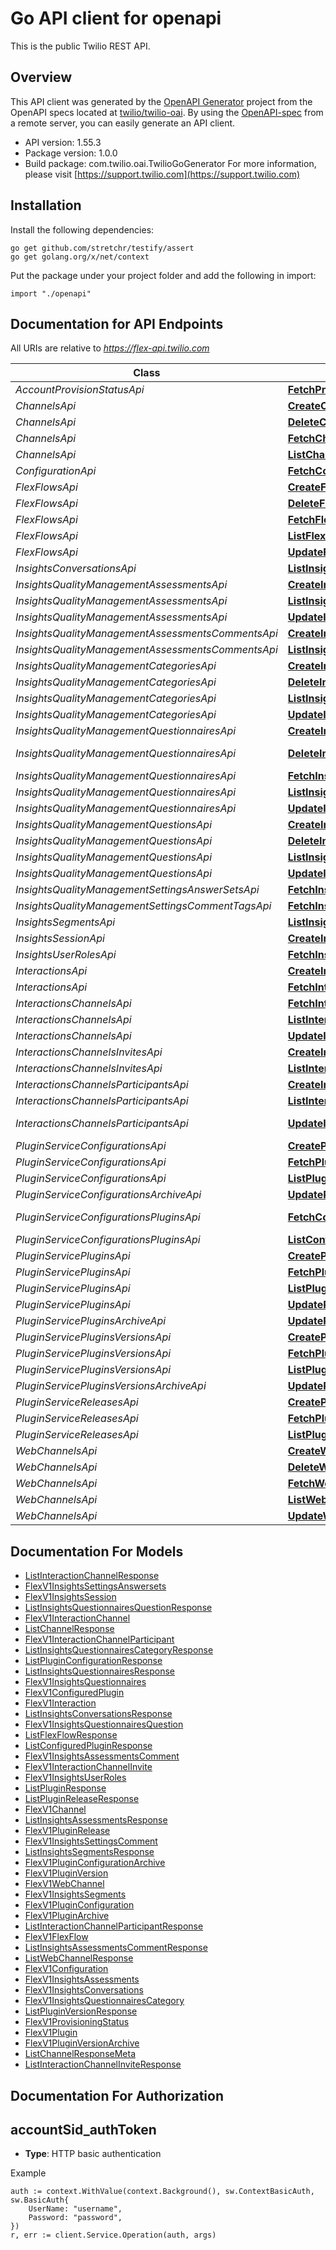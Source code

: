# Go API client for openapi

This is the public Twilio REST API.

## Overview
This API client was generated by the [OpenAPI Generator](https://openapi-generator.tech) project from the OpenAPI specs located at [twilio/twilio-oai](https://github.com/twilio/twilio-oai/tree/main/spec).  By using the [OpenAPI-spec](https://www.openapis.org/) from a remote server, you can easily generate an API client.

- API version: 1.55.3
- Package version: 1.0.0
- Build package: com.twilio.oai.TwilioGoGenerator
For more information, please visit [https://support.twilio.com](https://support.twilio.com)

## Installation

Install the following dependencies:

```shell
go get github.com/stretchr/testify/assert
go get golang.org/x/net/context
```

Put the package under your project folder and add the following in import:

```golang
import "./openapi"
```

## Documentation for API Endpoints

All URIs are relative to *https://flex-api.twilio.com*

Class | Method | HTTP request | Description
------------ | ------------- | ------------- | -------------
*AccountProvisionStatusApi* | [**FetchProvisioningStatus**](docs/AccountProvisionStatusApi.md#fetchprovisioningstatus) | **Get** /v1/account/provision/status | 
*ChannelsApi* | [**CreateChannel**](docs/ChannelsApi.md#createchannel) | **Post** /v1/Channels | 
*ChannelsApi* | [**DeleteChannel**](docs/ChannelsApi.md#deletechannel) | **Delete** /v1/Channels/{Sid} | 
*ChannelsApi* | [**FetchChannel**](docs/ChannelsApi.md#fetchchannel) | **Get** /v1/Channels/{Sid} | 
*ChannelsApi* | [**ListChannel**](docs/ChannelsApi.md#listchannel) | **Get** /v1/Channels | 
*ConfigurationApi* | [**FetchConfiguration**](docs/ConfigurationApi.md#fetchconfiguration) | **Get** /v1/Configuration | 
*FlexFlowsApi* | [**CreateFlexFlow**](docs/FlexFlowsApi.md#createflexflow) | **Post** /v1/FlexFlows | 
*FlexFlowsApi* | [**DeleteFlexFlow**](docs/FlexFlowsApi.md#deleteflexflow) | **Delete** /v1/FlexFlows/{Sid} | 
*FlexFlowsApi* | [**FetchFlexFlow**](docs/FlexFlowsApi.md#fetchflexflow) | **Get** /v1/FlexFlows/{Sid} | 
*FlexFlowsApi* | [**ListFlexFlow**](docs/FlexFlowsApi.md#listflexflow) | **Get** /v1/FlexFlows | 
*FlexFlowsApi* | [**UpdateFlexFlow**](docs/FlexFlowsApi.md#updateflexflow) | **Post** /v1/FlexFlows/{Sid} | 
*InsightsConversationsApi* | [**ListInsightsConversations**](docs/InsightsConversationsApi.md#listinsightsconversations) | **Get** /v1/Insights/Conversations | 
*InsightsQualityManagementAssessmentsApi* | [**CreateInsightsAssessments**](docs/InsightsQualityManagementAssessmentsApi.md#createinsightsassessments) | **Post** /v1/Insights/QualityManagement/Assessments | 
*InsightsQualityManagementAssessmentsApi* | [**ListInsightsAssessments**](docs/InsightsQualityManagementAssessmentsApi.md#listinsightsassessments) | **Get** /v1/Insights/QualityManagement/Assessments | 
*InsightsQualityManagementAssessmentsApi* | [**UpdateInsightsAssessments**](docs/InsightsQualityManagementAssessmentsApi.md#updateinsightsassessments) | **Post** /v1/Insights/QualityManagement/Assessments/{AssessmentSid} | 
*InsightsQualityManagementAssessmentsCommentsApi* | [**CreateInsightsAssessmentsComment**](docs/InsightsQualityManagementAssessmentsCommentsApi.md#createinsightsassessmentscomment) | **Post** /v1/Insights/QualityManagement/Assessments/Comments | 
*InsightsQualityManagementAssessmentsCommentsApi* | [**ListInsightsAssessmentsComment**](docs/InsightsQualityManagementAssessmentsCommentsApi.md#listinsightsassessmentscomment) | **Get** /v1/Insights/QualityManagement/Assessments/Comments | 
*InsightsQualityManagementCategoriesApi* | [**CreateInsightsQuestionnairesCategory**](docs/InsightsQualityManagementCategoriesApi.md#createinsightsquestionnairescategory) | **Post** /v1/Insights/QualityManagement/Categories | 
*InsightsQualityManagementCategoriesApi* | [**DeleteInsightsQuestionnairesCategory**](docs/InsightsQualityManagementCategoriesApi.md#deleteinsightsquestionnairescategory) | **Delete** /v1/Insights/QualityManagement/Categories/{CategorySid} | 
*InsightsQualityManagementCategoriesApi* | [**ListInsightsQuestionnairesCategory**](docs/InsightsQualityManagementCategoriesApi.md#listinsightsquestionnairescategory) | **Get** /v1/Insights/QualityManagement/Categories | 
*InsightsQualityManagementCategoriesApi* | [**UpdateInsightsQuestionnairesCategory**](docs/InsightsQualityManagementCategoriesApi.md#updateinsightsquestionnairescategory) | **Post** /v1/Insights/QualityManagement/Categories/{CategorySid} | 
*InsightsQualityManagementQuestionnairesApi* | [**CreateInsightsQuestionnaires**](docs/InsightsQualityManagementQuestionnairesApi.md#createinsightsquestionnaires) | **Post** /v1/Insights/QualityManagement/Questionnaires | 
*InsightsQualityManagementQuestionnairesApi* | [**DeleteInsightsQuestionnaires**](docs/InsightsQualityManagementQuestionnairesApi.md#deleteinsightsquestionnaires) | **Delete** /v1/Insights/QualityManagement/Questionnaires/{QuestionnaireSid} | 
*InsightsQualityManagementQuestionnairesApi* | [**FetchInsightsQuestionnaires**](docs/InsightsQualityManagementQuestionnairesApi.md#fetchinsightsquestionnaires) | **Get** /v1/Insights/QualityManagement/Questionnaires/{QuestionnaireSid} | 
*InsightsQualityManagementQuestionnairesApi* | [**ListInsightsQuestionnaires**](docs/InsightsQualityManagementQuestionnairesApi.md#listinsightsquestionnaires) | **Get** /v1/Insights/QualityManagement/Questionnaires | 
*InsightsQualityManagementQuestionnairesApi* | [**UpdateInsightsQuestionnaires**](docs/InsightsQualityManagementQuestionnairesApi.md#updateinsightsquestionnaires) | **Post** /v1/Insights/QualityManagement/Questionnaires/{QuestionnaireSid} | 
*InsightsQualityManagementQuestionsApi* | [**CreateInsightsQuestionnairesQuestion**](docs/InsightsQualityManagementQuestionsApi.md#createinsightsquestionnairesquestion) | **Post** /v1/Insights/QualityManagement/Questions | 
*InsightsQualityManagementQuestionsApi* | [**DeleteInsightsQuestionnairesQuestion**](docs/InsightsQualityManagementQuestionsApi.md#deleteinsightsquestionnairesquestion) | **Delete** /v1/Insights/QualityManagement/Questions/{QuestionSid} | 
*InsightsQualityManagementQuestionsApi* | [**ListInsightsQuestionnairesQuestion**](docs/InsightsQualityManagementQuestionsApi.md#listinsightsquestionnairesquestion) | **Get** /v1/Insights/QualityManagement/Questions | 
*InsightsQualityManagementQuestionsApi* | [**UpdateInsightsQuestionnairesQuestion**](docs/InsightsQualityManagementQuestionsApi.md#updateinsightsquestionnairesquestion) | **Post** /v1/Insights/QualityManagement/Questions/{QuestionSid} | 
*InsightsQualityManagementSettingsAnswerSetsApi* | [**FetchInsightsSettingsAnswersets**](docs/InsightsQualityManagementSettingsAnswerSetsApi.md#fetchinsightssettingsanswersets) | **Get** /v1/Insights/QualityManagement/Settings/AnswerSets | 
*InsightsQualityManagementSettingsCommentTagsApi* | [**FetchInsightsSettingsComment**](docs/InsightsQualityManagementSettingsCommentTagsApi.md#fetchinsightssettingscomment) | **Get** /v1/Insights/QualityManagement/Settings/CommentTags | 
*InsightsSegmentsApi* | [**ListInsightsSegments**](docs/InsightsSegmentsApi.md#listinsightssegments) | **Get** /v1/Insights/Segments | 
*InsightsSessionApi* | [**CreateInsightsSession**](docs/InsightsSessionApi.md#createinsightssession) | **Post** /v1/Insights/Session | 
*InsightsUserRolesApi* | [**FetchInsightsUserRoles**](docs/InsightsUserRolesApi.md#fetchinsightsuserroles) | **Get** /v1/Insights/UserRoles | 
*InteractionsApi* | [**CreateInteraction**](docs/InteractionsApi.md#createinteraction) | **Post** /v1/Interactions | 
*InteractionsApi* | [**FetchInteraction**](docs/InteractionsApi.md#fetchinteraction) | **Get** /v1/Interactions/{Sid} | 
*InteractionsChannelsApi* | [**FetchInteractionChannel**](docs/InteractionsChannelsApi.md#fetchinteractionchannel) | **Get** /v1/Interactions/{InteractionSid}/Channels/{Sid} | 
*InteractionsChannelsApi* | [**ListInteractionChannel**](docs/InteractionsChannelsApi.md#listinteractionchannel) | **Get** /v1/Interactions/{InteractionSid}/Channels | 
*InteractionsChannelsApi* | [**UpdateInteractionChannel**](docs/InteractionsChannelsApi.md#updateinteractionchannel) | **Post** /v1/Interactions/{InteractionSid}/Channels/{Sid} | 
*InteractionsChannelsInvitesApi* | [**CreateInteractionChannelInvite**](docs/InteractionsChannelsInvitesApi.md#createinteractionchannelinvite) | **Post** /v1/Interactions/{InteractionSid}/Channels/{ChannelSid}/Invites | 
*InteractionsChannelsInvitesApi* | [**ListInteractionChannelInvite**](docs/InteractionsChannelsInvitesApi.md#listinteractionchannelinvite) | **Get** /v1/Interactions/{InteractionSid}/Channels/{ChannelSid}/Invites | 
*InteractionsChannelsParticipantsApi* | [**CreateInteractionChannelParticipant**](docs/InteractionsChannelsParticipantsApi.md#createinteractionchannelparticipant) | **Post** /v1/Interactions/{InteractionSid}/Channels/{ChannelSid}/Participants | 
*InteractionsChannelsParticipantsApi* | [**ListInteractionChannelParticipant**](docs/InteractionsChannelsParticipantsApi.md#listinteractionchannelparticipant) | **Get** /v1/Interactions/{InteractionSid}/Channels/{ChannelSid}/Participants | 
*InteractionsChannelsParticipantsApi* | [**UpdateInteractionChannelParticipant**](docs/InteractionsChannelsParticipantsApi.md#updateinteractionchannelparticipant) | **Post** /v1/Interactions/{InteractionSid}/Channels/{ChannelSid}/Participants/{Sid} | 
*PluginServiceConfigurationsApi* | [**CreatePluginConfiguration**](docs/PluginServiceConfigurationsApi.md#createpluginconfiguration) | **Post** /v1/PluginService/Configurations | 
*PluginServiceConfigurationsApi* | [**FetchPluginConfiguration**](docs/PluginServiceConfigurationsApi.md#fetchpluginconfiguration) | **Get** /v1/PluginService/Configurations/{Sid} | 
*PluginServiceConfigurationsApi* | [**ListPluginConfiguration**](docs/PluginServiceConfigurationsApi.md#listpluginconfiguration) | **Get** /v1/PluginService/Configurations | 
*PluginServiceConfigurationsArchiveApi* | [**UpdatePluginConfigurationArchive**](docs/PluginServiceConfigurationsArchiveApi.md#updatepluginconfigurationarchive) | **Post** /v1/PluginService/Configurations/{Sid}/Archive | 
*PluginServiceConfigurationsPluginsApi* | [**FetchConfiguredPlugin**](docs/PluginServiceConfigurationsPluginsApi.md#fetchconfiguredplugin) | **Get** /v1/PluginService/Configurations/{ConfigurationSid}/Plugins/{PluginSid} | 
*PluginServiceConfigurationsPluginsApi* | [**ListConfiguredPlugin**](docs/PluginServiceConfigurationsPluginsApi.md#listconfiguredplugin) | **Get** /v1/PluginService/Configurations/{ConfigurationSid}/Plugins | 
*PluginServicePluginsApi* | [**CreatePlugin**](docs/PluginServicePluginsApi.md#createplugin) | **Post** /v1/PluginService/Plugins | 
*PluginServicePluginsApi* | [**FetchPlugin**](docs/PluginServicePluginsApi.md#fetchplugin) | **Get** /v1/PluginService/Plugins/{Sid} | 
*PluginServicePluginsApi* | [**ListPlugin**](docs/PluginServicePluginsApi.md#listplugin) | **Get** /v1/PluginService/Plugins | 
*PluginServicePluginsApi* | [**UpdatePlugin**](docs/PluginServicePluginsApi.md#updateplugin) | **Post** /v1/PluginService/Plugins/{Sid} | 
*PluginServicePluginsArchiveApi* | [**UpdatePluginArchive**](docs/PluginServicePluginsArchiveApi.md#updatepluginarchive) | **Post** /v1/PluginService/Plugins/{Sid}/Archive | 
*PluginServicePluginsVersionsApi* | [**CreatePluginVersion**](docs/PluginServicePluginsVersionsApi.md#createpluginversion) | **Post** /v1/PluginService/Plugins/{PluginSid}/Versions | 
*PluginServicePluginsVersionsApi* | [**FetchPluginVersion**](docs/PluginServicePluginsVersionsApi.md#fetchpluginversion) | **Get** /v1/PluginService/Plugins/{PluginSid}/Versions/{Sid} | 
*PluginServicePluginsVersionsApi* | [**ListPluginVersion**](docs/PluginServicePluginsVersionsApi.md#listpluginversion) | **Get** /v1/PluginService/Plugins/{PluginSid}/Versions | 
*PluginServicePluginsVersionsArchiveApi* | [**UpdatePluginVersionArchive**](docs/PluginServicePluginsVersionsArchiveApi.md#updatepluginversionarchive) | **Post** /v1/PluginService/Plugins/{PluginSid}/Versions/{Sid}/Archive | 
*PluginServiceReleasesApi* | [**CreatePluginRelease**](docs/PluginServiceReleasesApi.md#createpluginrelease) | **Post** /v1/PluginService/Releases | 
*PluginServiceReleasesApi* | [**FetchPluginRelease**](docs/PluginServiceReleasesApi.md#fetchpluginrelease) | **Get** /v1/PluginService/Releases/{Sid} | 
*PluginServiceReleasesApi* | [**ListPluginRelease**](docs/PluginServiceReleasesApi.md#listpluginrelease) | **Get** /v1/PluginService/Releases | 
*WebChannelsApi* | [**CreateWebChannel**](docs/WebChannelsApi.md#createwebchannel) | **Post** /v1/WebChannels | 
*WebChannelsApi* | [**DeleteWebChannel**](docs/WebChannelsApi.md#deletewebchannel) | **Delete** /v1/WebChannels/{Sid} | 
*WebChannelsApi* | [**FetchWebChannel**](docs/WebChannelsApi.md#fetchwebchannel) | **Get** /v1/WebChannels/{Sid} | 
*WebChannelsApi* | [**ListWebChannel**](docs/WebChannelsApi.md#listwebchannel) | **Get** /v1/WebChannels | 
*WebChannelsApi* | [**UpdateWebChannel**](docs/WebChannelsApi.md#updatewebchannel) | **Post** /v1/WebChannels/{Sid} | 


## Documentation For Models

 - [ListInteractionChannelResponse](docs/ListInteractionChannelResponse.md)
 - [FlexV1InsightsSettingsAnswersets](docs/FlexV1InsightsSettingsAnswersets.md)
 - [FlexV1InsightsSession](docs/FlexV1InsightsSession.md)
 - [ListInsightsQuestionnairesQuestionResponse](docs/ListInsightsQuestionnairesQuestionResponse.md)
 - [FlexV1InteractionChannel](docs/FlexV1InteractionChannel.md)
 - [ListChannelResponse](docs/ListChannelResponse.md)
 - [FlexV1InteractionChannelParticipant](docs/FlexV1InteractionChannelParticipant.md)
 - [ListInsightsQuestionnairesCategoryResponse](docs/ListInsightsQuestionnairesCategoryResponse.md)
 - [ListPluginConfigurationResponse](docs/ListPluginConfigurationResponse.md)
 - [ListInsightsQuestionnairesResponse](docs/ListInsightsQuestionnairesResponse.md)
 - [FlexV1InsightsQuestionnaires](docs/FlexV1InsightsQuestionnaires.md)
 - [FlexV1ConfiguredPlugin](docs/FlexV1ConfiguredPlugin.md)
 - [FlexV1Interaction](docs/FlexV1Interaction.md)
 - [ListInsightsConversationsResponse](docs/ListInsightsConversationsResponse.md)
 - [FlexV1InsightsQuestionnairesQuestion](docs/FlexV1InsightsQuestionnairesQuestion.md)
 - [ListFlexFlowResponse](docs/ListFlexFlowResponse.md)
 - [ListConfiguredPluginResponse](docs/ListConfiguredPluginResponse.md)
 - [FlexV1InsightsAssessmentsComment](docs/FlexV1InsightsAssessmentsComment.md)
 - [FlexV1InteractionChannelInvite](docs/FlexV1InteractionChannelInvite.md)
 - [FlexV1InsightsUserRoles](docs/FlexV1InsightsUserRoles.md)
 - [ListPluginResponse](docs/ListPluginResponse.md)
 - [ListPluginReleaseResponse](docs/ListPluginReleaseResponse.md)
 - [FlexV1Channel](docs/FlexV1Channel.md)
 - [ListInsightsAssessmentsResponse](docs/ListInsightsAssessmentsResponse.md)
 - [FlexV1PluginRelease](docs/FlexV1PluginRelease.md)
 - [FlexV1InsightsSettingsComment](docs/FlexV1InsightsSettingsComment.md)
 - [ListInsightsSegmentsResponse](docs/ListInsightsSegmentsResponse.md)
 - [FlexV1PluginConfigurationArchive](docs/FlexV1PluginConfigurationArchive.md)
 - [FlexV1PluginVersion](docs/FlexV1PluginVersion.md)
 - [FlexV1WebChannel](docs/FlexV1WebChannel.md)
 - [FlexV1InsightsSegments](docs/FlexV1InsightsSegments.md)
 - [FlexV1PluginConfiguration](docs/FlexV1PluginConfiguration.md)
 - [FlexV1PluginArchive](docs/FlexV1PluginArchive.md)
 - [ListInteractionChannelParticipantResponse](docs/ListInteractionChannelParticipantResponse.md)
 - [FlexV1FlexFlow](docs/FlexV1FlexFlow.md)
 - [ListInsightsAssessmentsCommentResponse](docs/ListInsightsAssessmentsCommentResponse.md)
 - [ListWebChannelResponse](docs/ListWebChannelResponse.md)
 - [FlexV1Configuration](docs/FlexV1Configuration.md)
 - [FlexV1InsightsAssessments](docs/FlexV1InsightsAssessments.md)
 - [FlexV1InsightsConversations](docs/FlexV1InsightsConversations.md)
 - [FlexV1InsightsQuestionnairesCategory](docs/FlexV1InsightsQuestionnairesCategory.md)
 - [ListPluginVersionResponse](docs/ListPluginVersionResponse.md)
 - [FlexV1ProvisioningStatus](docs/FlexV1ProvisioningStatus.md)
 - [FlexV1Plugin](docs/FlexV1Plugin.md)
 - [FlexV1PluginVersionArchive](docs/FlexV1PluginVersionArchive.md)
 - [ListChannelResponseMeta](docs/ListChannelResponseMeta.md)
 - [ListInteractionChannelInviteResponse](docs/ListInteractionChannelInviteResponse.md)


## Documentation For Authorization



## accountSid_authToken

- **Type**: HTTP basic authentication

Example

```golang
auth := context.WithValue(context.Background(), sw.ContextBasicAuth, sw.BasicAuth{
    UserName: "username",
    Password: "password",
})
r, err := client.Service.Operation(auth, args)
```

